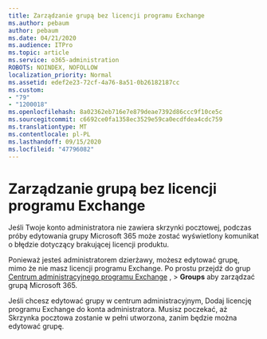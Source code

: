 ```yaml
---
title: Zarządzanie grupą bez licencji programu Exchange
ms.author: pebaum
author: pebaum
ms.date: 04/21/2020
ms.audience: ITPro
ms.topic: article
ms.service: o365-administration
ROBOTS: NOINDEX, NOFOLLOW
localization_priority: Normal
ms.assetid: edef2e23-72cf-4a76-8a51-0b26182187cc
ms.custom:
- "79"
- "1200018"
ms.openlocfilehash: 8a02362eb716e7e879deae7392d86ccc9f10ce5c
ms.sourcegitcommit: c6692ce0fa1358ec3529e59ca0ecdfdea4cdc759
ms.translationtype: MT
ms.contentlocale: pl-PL
ms.lasthandoff: 09/15/2020
ms.locfileid: "47796082"
---
```

# <a name="manage-a-group-without-an-exchange-license"></a>Zarządzanie grupą bez licencji programu Exchange

Jeśli Twoje konto administratora nie zawiera skrzynki pocztowej, podczas próby edytowania grupy Microsoft 365 może zostać wyświetlony komunikat o błędzie dotyczący brakującej licencji produktu.
  
Ponieważ jesteś administratorem dzierżawy, możesz edytować grupę, mimo że nie masz licencji programu Exchange. Po prostu przejdź do grup [Centrum administracyjnego programu Exchange](https://outlook.office365.com/ecp.aspx) , \> **Groups** aby zarządzać grupą Microsoft 365.
  
Jeśli chcesz edytować grupy w centrum administracyjnym, Dodaj licencję programu Exchange do konta administratora. Musisz poczekać, aż Skrzynka pocztowa zostanie w pełni utworzona, zanim będzie można edytować grupę.
  